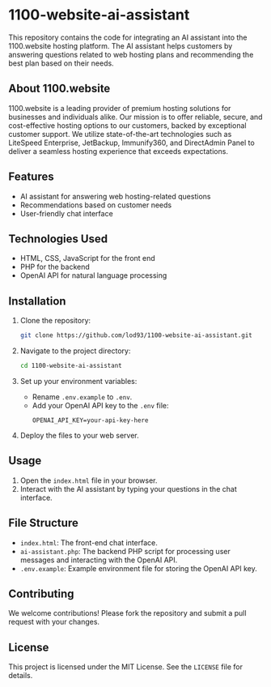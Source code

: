 # 1100-website-ai-assistant

This repository contains the code for integrating an AI assistant into the 1100.website hosting platform. The AI assistant helps customers by answering questions related to web hosting plans and recommending the best plan based on their needs.

## About 1100.website

1100.website is a leading provider of premium hosting solutions for businesses and individuals alike. Our mission is to offer reliable, secure, and cost-effective hosting options to our customers, backed by exceptional customer support. We utilize state-of-the-art technologies such as LiteSpeed Enterprise, JetBackup, Immunify360, and DirectAdmin Panel to deliver a seamless hosting experience that exceeds expectations.

## Features

- AI assistant for answering web hosting-related questions
- Recommendations based on customer needs
- User-friendly chat interface

## Technologies Used

- HTML, CSS, JavaScript for the front end
- PHP for the backend
- OpenAI API for natural language processing

## Installation

1. Clone the repository:
    ```bash
    git clone https://github.com/lod93/1100-website-ai-assistant.git
    ```

2. Navigate to the project directory:
    ```bash
    cd 1100-website-ai-assistant
    ```

3. Set up your environment variables:
    - Rename `.env.example` to `.env`.
    - Add your OpenAI API key to the `.env` file:
        ```
        OPENAI_API_KEY=your-api-key-here
        ```

4. Deploy the files to your web server.

## Usage

1. Open the `index.html` file in your browser.
2. Interact with the AI assistant by typing your questions in the chat interface.

## File Structure

- `index.html`: The front-end chat interface.
- `ai-assistant.php`: The backend PHP script for processing user messages and interacting with the OpenAI API.
- `.env.example`: Example environment file for storing the OpenAI API key.

## Contributing

We welcome contributions! Please fork the repository and submit a pull request with your changes.

## License

This project is licensed under the MIT License. See the `LICENSE` file for details.
